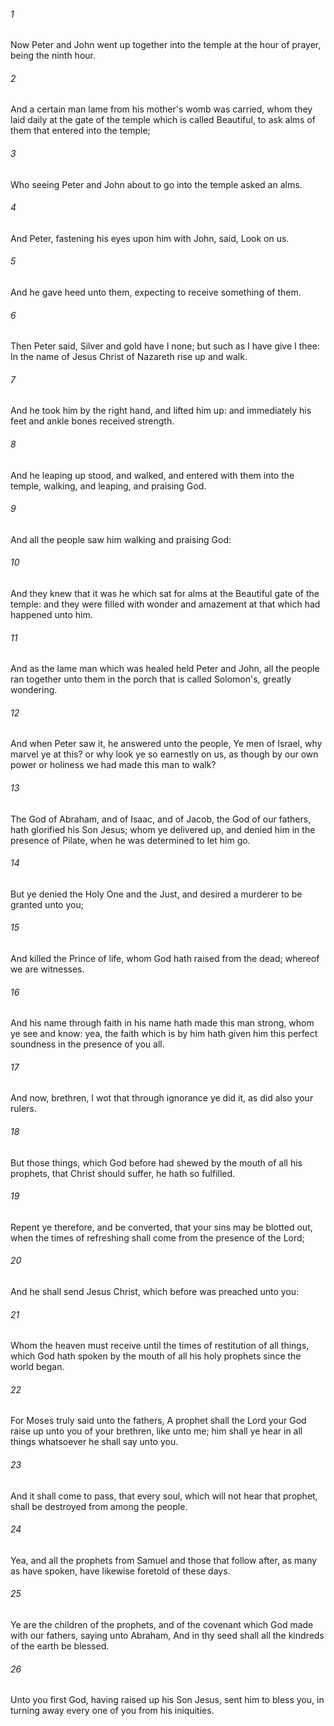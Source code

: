 ###### 1
Now Peter and John went up together into the temple at the hour of prayer, being the ninth hour.

###### 2
And a certain man lame from his mother's womb was carried, whom they laid daily at the gate of the temple which is called Beautiful, to ask alms of them that entered into the temple;

###### 3
Who seeing Peter and John about to go into the temple asked an alms.

###### 4
And Peter, fastening his eyes upon him with John, said, Look on us.

###### 5
And he gave heed unto them, expecting to receive something of them.

###### 6
Then Peter said, Silver and gold have I none; but such as I have give I thee: In the name of Jesus Christ of Nazareth rise up and walk.

###### 7
And he took him by the right hand, and lifted him up: and immediately his feet and ankle bones received strength.

###### 8
And he leaping up stood, and walked, and entered with them into the temple, walking, and leaping, and praising God.

###### 9
And all the people saw him walking and praising God:

###### 10
And they knew that it was he which sat for alms at the Beautiful gate of the temple: and they were filled with wonder and amazement at that which had happened unto him.

###### 11
And as the lame man which was healed held Peter and John, all the people ran together unto them in the porch that is called Solomon's, greatly wondering.

###### 12
And when Peter saw it, he answered unto the people, Ye men of Israel, why marvel ye at this? or why look ye so earnestly on us, as though by our own power or holiness we had made this man to walk?

###### 13
The God of Abraham, and of Isaac, and of Jacob, the God of our fathers, hath glorified his Son Jesus; whom ye delivered up, and denied him in the presence of Pilate, when he was determined to let him go.

###### 14
But ye denied the Holy One and the Just, and desired a murderer to be granted unto you;

###### 15
And killed the Prince of life, whom God hath raised from the dead; whereof we are witnesses.

###### 16
And his name through faith in his name hath made this man strong, whom ye see and know: yea, the faith which is by him hath given him this perfect soundness in the presence of you all.

###### 17
And now, brethren, I wot that through ignorance ye did it, as did also your rulers.

###### 18
But those things, which God before had shewed by the mouth of all his prophets, that Christ should suffer, he hath so fulfilled.

###### 19
Repent ye therefore, and be converted, that your sins may be blotted out, when the times of refreshing shall come from the presence of the Lord;

###### 20
And he shall send Jesus Christ, which before was preached unto you:

###### 21
Whom the heaven must receive until the times of restitution of all things, which God hath spoken by the mouth of all his holy prophets since the world began.

###### 22
For Moses truly said unto the fathers, A prophet shall the Lord your God raise up unto you of your brethren, like unto me; him shall ye hear in all things whatsoever he shall say unto you.

###### 23
And it shall come to pass, that every soul, which will not hear that prophet, shall be destroyed from among the people.

###### 24
Yea, and all the prophets from Samuel and those that follow after, as many as have spoken, have likewise foretold of these days.

###### 25
Ye are the children of the prophets, and of the covenant which God made with our fathers, saying unto Abraham, And in thy seed shall all the kindreds of the earth be blessed.

###### 26
Unto you first God, having raised up his Son Jesus, sent him to bless you, in turning away every one of you from his iniquities.

